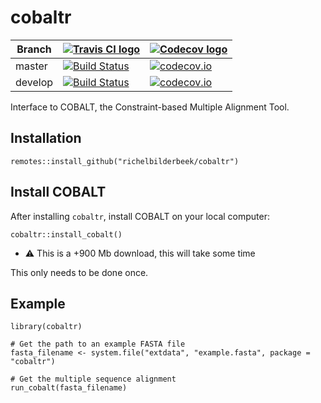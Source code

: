 # cobaltr

Branch |[![Travis CI logo](pics/TravisCI.png)](https://travis-ci.org)                                                                             |[![Codecov logo](pics/Codecov.png)](https://www.codecov.io)
-------|------------------------------------------------------------------------------------------------------------------------------------------|------------------------------------------------------------------------------------------------------------------------------------------------------------------------
master |[![Build Status](https://travis-ci.org/richelbilderbeek/cobaltr.svg?branch=master)](https://travis-ci.org/richelbilderbeek/cobaltr) |[![codecov.io](https://codecov.io/github/richelbilderbeek/cobaltr/coverage.svg?branch=master)](https://codecov.io/github/richelbilderbeek/cobaltr/branch/master)
develop|[![Build Status](https://travis-ci.org/richelbilderbeek/cobaltr.svg?branch=develop)](https://travis-ci.org/richelbilderbeek/cobaltr)|[![codecov.io](https://codecov.io/github/richelbilderbeek/cobaltr/coverage.svg?branch=develop)](https://codecov.io/github/richelbilderbeek/cobaltr/branch/develop)

Interface to COBALT, the Constraint-based Multiple Alignment Tool.

## Installation

```
remotes::install_github("richelbilderbeek/cobaltr")
```


## Install COBALT

After installing `cobaltr`, install COBALT on your local computer:

```
cobaltr::install_cobalt()
```

 * :warning: This is a +900 Mb download, this will take some time

This only needs to be done once.


## Example

```
library(cobaltr)

# Get the path to an example FASTA file
fasta_filename <- system.file("extdata", "example.fasta", package = "cobaltr")

# Get the multiple sequence alignment
run_cobalt(fasta_filename)
```


